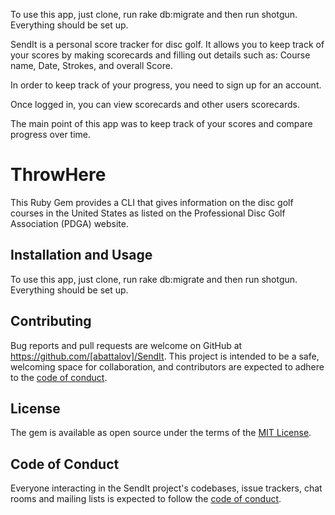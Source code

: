 To use this app, just clone, run rake db:migrate and then run shotgun. Everything should be set up.

SendIt is a personal score tracker for disc golf. It allows you to keep track of your scores
by making scorecards and filling out details such as: Course name, Date, Strokes, and overall Score.

In order to keep track of your progress, you need to sign up for an account.

Once logged in, you can view scorecards and other users scorecards. 

The main point of this app was to keep track of your scores and compare progress over time. 

# ThrowHere

This Ruby Gem provides a CLI that gives information on the disc golf courses in the United States as listed on the Professional Disc Golf Association (PDGA) website.

## Installation and Usage

To use this app, just clone, run rake db:migrate and then run shotgun. Everything should be set up.

## Contributing

Bug reports and pull requests are welcome on GitHub at https://github.com/[abattalov]/SendIt. This project is intended to be a safe, welcoming space for collaboration, and contributors are expected to adhere to the [code of conduct](https://github.com/[abattalov]/SendIt/blob/master/CODE_OF_CONDUCT.md).

## License

The gem is available as open source under the terms of the [MIT License](https://opensource.org/licenses/MIT).

## Code of Conduct

Everyone interacting in the SendIt project's codebases, issue trackers, chat rooms and mailing lists is expected to follow the [code of conduct](https://github.com/abattalov/Sendit/blob/master/CODE_OF_CONDUCT.md).
